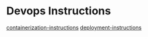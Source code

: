 # Devops Instructions
[containerization-instructions](containerization-instructions.md)
[deployment-instructions](deployment-instructions.md)
